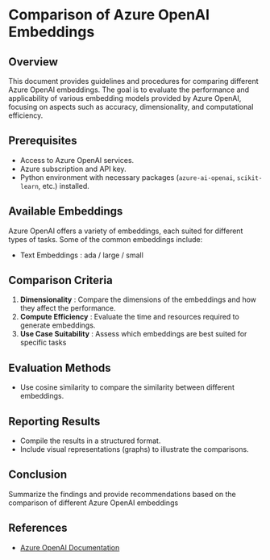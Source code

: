 # Comparison of Azure OpenAI Embeddings

## Overview

This document provides guidelines and procedures for comparing different Azure OpenAI embeddings. The goal is to evaluate the performance and applicability of various embedding models provided by Azure OpenAI, focusing on aspects such as accuracy, dimensionality, and computational efficiency.

## Prerequisites

- Access to Azure OpenAI services.
- Azure subscription and API key.
- Python environment with necessary packages (`azure-ai-openai`, `scikit-learn`, etc.) installed.

## Available Embeddings

Azure OpenAI offers a variety of embeddings, each suited for different types of tasks. Some of the common embeddings include:

- Text Embeddings : ada / large / small

## Comparison Criteria

1. **Dimensionality** : Compare the dimensions of the embeddings and how they affect the performance.
2. **Compute Efficiency** : Evaluate the time and resources required to generate embeddings.
3. **Use Case Suitability** : Assess which embeddings are best suited for specific tasks

## Evaluation Methods

- Use cosine similarity to compare the similarity between different embeddings.

## Reporting Results

- Compile the results in a structured format.
- Include visual representations (graphs) to illustrate the comparisons.

## Conclusion

Summarize the findings and provide recommendations based on the comparison of different Azure OpenAI embeddings

## References

- [Azure OpenAI Documentation](https://docs.microsoft.com/azure/cognitive-services/openai/)
